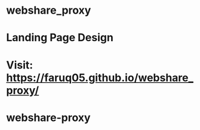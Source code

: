 # webshare_proxy
# Landing Page Design
# Visit: https://faruq05.github.io/webshare_proxy/
# webshare-proxy

